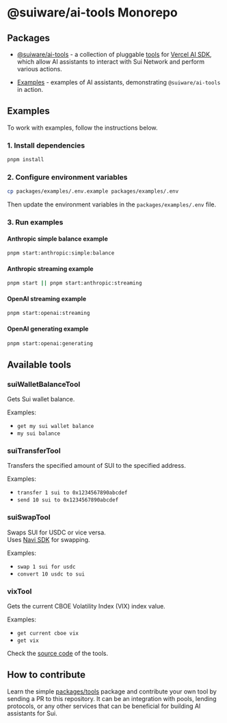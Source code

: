 # @suiware/ai-tools Monorepo

## Packages

- [@suiware/ai-tools](packages/tools/README.md) - a collection of pluggable [tools](https://sdk.vercel.ai/docs/foundations/tools) for [Vercel AI SDK](https://sdk.vercel.ai/), which allow AI assistants to interact with Sui Network and perform various actions.

- [Examples](packages/examples/README.md) - examples of AI assistants, demonstrating `@suiware/ai-tools` in action.


## Examples

To work with examples, follow the instructions below.

### 1. Install dependencies

```bash
pnpm install
```

### 2. Configure environment variables

```bash
cp packages/examples/.env.example packages/examples/.env
```

Then update the environment variables in the `packages/examples/.env` file.

### 3. Run examples

#### Anthropic simple balance example

```bash
pnpm start:anthropic:simple:balance
```

#### Anthropic streaming example

```bash
pnpm start || pnpm start:anthropic:streaming
```

#### OpenAI streaming example

```bash
pnpm start:openai:streaming
```

#### OpenAI generating example

```bash
pnpm start:openai:generating
```

## Available tools

### suiWalletBalanceTool

Gets Sui wallet balance.

Examples:
- `get my sui wallet balance`
- `my sui balance`

### suiTransferTool

Transfers the specified amount of SUI to the specified address.

Examples:
- `transfer 1 sui to 0x1234567890abcdef`
- `send 10 sui to 0x1234567890abcdef`

### suiSwapTool

Swaps SUI for USDC or vice versa.  
Uses [Navi SDK](https://github.com/naviprotocol/navi-sdk) for swapping.

Examples:
- `swap 1 sui for usdc`
- `convert 10 usdc to sui`

### vixTool

Gets the current CBOE Volatility Index (VIX) index value.

Examples:
- `get current cboe vix`
- `get vix`

Check the [source code](./packages/tools/src/ai/tools) of the tools.

## How to contribute

Learn the simple [packages/tools](./packages/tools/) package and contribute your own tool by sending a PR to this repository. 
It can be an integration with pools, lending protocols, or any other services that can be beneficial for building AI assistants for Sui.
